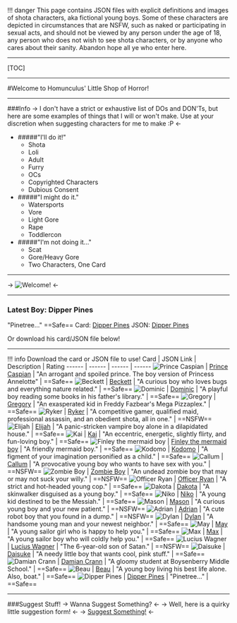 !!! danger This page contains JSON files with explicit definitions and images of shota characters, aka fictional young boys. Some of these characters are depicted in circumstances that are NSFW, such as naked or participating in sexual acts, and should not be viewed by any person under the age of 18, any person who does not wish to see shota characters, or by anyone who cares about their sanity. Abandon hope all ye who enter here.

***

[TOC]

***

#Welcome to Homunculus' Little Shop of Horror!

***

###Info
-> I don't have a strict or exhaustive list of DOs and DON'Ts, but here are some examples of things that I will or won't make. Use at your discretion when suggesting characters for me to make :P <-

- #####"I'll do it!"
    - Shota
    - Loli
    - Adult
    - Furry
    - OCs
    - Copyrighted Characters
    - Dubious Consent
- #####"I might do it."
    - Watersports
    - Vore
    - Light Gore
    - Rape
    - Toddlercon
- #####"I'm not doing it..."
    - Scat
    - Gore/Heavy Gore
    - Two Characters, One Card

***

-> ![Welcome!](https://cdn.discordapp.com/attachments/975298937563000852/1112569176314359869/Shota.png) <-

***

### Latest Boy: Dipper Pines
"Pinetree..." ==Safe==
Card: [Dipper Pines](https://cdn.discordapp.com/attachments/975298937563000852/1121708718292221962/Dipper_Pines.card.png)
JSON: [Dipper Pines](https://files.catbox.moe/7mlyw9.json)

Or download his card/JSON file below!

***

!!! info Download the card or JSON file to use!
Card | JSON Link | Description | Rating
------ | ------ | ------ | ------
![Prince Caspian](https://cdn.discordapp.com/attachments/975298937563000852/1109883594610069534/Prince_Caspian.card.png)   | [Prince Caspian](https://files.catbox.moe/ki03s9.json)   | "An arrogant and spoiled prince. The boy version of Princess Annelotte"   | ==Safe==
![Beckett](https://cdn.discordapp.com/attachments/975298937563000852/1109889181829836850/Beckett.card.png)   | [Beckett](https://files.catbox.moe/r1g8bb.json)   | "A curious boy who loves bugs and everything nature related."   | ==Safe==
![Dominic](https://cdn.discordapp.com/attachments/975298937563000852/1109892358746689547/Dominic.card.png)   | [Dominic](https://files.catbox.moe/xwj5vb.json)   | "A playful boy reading some books in his father's library."   | ==Safe==
![Gregory](https://cdn.discordapp.com/attachments/975298937563000852/1109893939563069510/Gregory.card.png)   | [Gregory](https://files.catbox.moe/pjlf0g.json)   | "An exasperated kid in Freddy Fazbear's Mega Pizzaplex."   | ==Safe==
![Ryker](https://cdn.discordapp.com/attachments/975298937563000852/1109894610056118312/Ryker.card.png)   | [Ryker](https://files.catbox.moe/n0lmbb.json)   | "A competitive gamer, qualified maid, professional assassin, and an obedient shota, all in one."   | ==NSFW==
![Elijah](https://cdn.discordapp.com/attachments/975298937563000852/1109895267618140233/Elijah.card.png)   | [Elijah](https://files.catbox.moe/3nncs5.json)   | "A panic-stricken vampire boy alone in a dilapidated house."   | ==Safe==
![Kai](https://cdn.discordapp.com/attachments/975298937563000852/1109896714757869638/Kai.card.png)   | [Kai](https://files.catbox.moe/ulv028.json)   | "An eccentric, energetic, slightly flirty, and fun-loving boy."   | ==Safe==
![Finley the mermaid boy](https://cdn.discordapp.com/attachments/975298937563000852/1109900302821380207/Finley_the_mermaid_boy.card.png)   | [Finley the mermaid boy](https://files.catbox.moe/5l2xin.json)   | "A friendly mermaid boy."   | ==Safe==
![Kodomo](https://cdn.discordapp.com/attachments/975298937563000852/1109900960656011396/Kodomo.card.png)   | [Kodomo](https://files.catbox.moe/29aa1r.json)   | "A figment of your imagination personified as a child."   | ==Safe==
![Callum](https://cdn.discordapp.com/attachments/975298937563000852/1109902182842642464/Callum.card.png)   | [Callum](https://files.catbox.moe/he9ib7.json)   | "A provocative young boy who wants to have sex with you."   | ==NSFW==
![Zombie Boy](https://cdn.discordapp.com/attachments/975298937563000852/1109904390338388090/Zombie_Boy.card.png)   | [Zombie Boy](https://files.catbox.moe/hwu538.json)   | "An undead zombie boy that may or may not suck your willy."   | ==NSFW==
![Officer Ryan](https://cdn.discordapp.com/attachments/975298937563000852/1109904389965099058/Officer_Ryan.card.png)   | [Officer Ryan](https://files.catbox.moe/vascfm.json)   | "A strict and hot-headed young cop."   | ==Safe==
![Dakota](https://cdn.discordapp.com/attachments/975298937563000852/1109904389029765260/Dakota.card.png)   | [Dakota](https://files.catbox.moe/2wd90f.json)   | "A skinwalker disguised as a young boy."   | ==Safe==
![Niko](https://cdn.discordapp.com/attachments/975298937563000852/1109904388438376448/Niko.card.png)   | [Niko](https://files.catbox.moe/58cu5n.json)   | "A young kid destined to be the Messiah."   | ==Safe==
![Mason](https://cdn.discordapp.com/attachments/975297312416989204/1110009056522948719/Mason.card.png)   | [Mason](https://files.catbox.moe/gb9j8f.json)   | "A curious young boy and your new patient."   | ==NSFW==
![Adrian](https://cdn.discordapp.com/attachments/975298937563000852/1110660826441982042/Adrian.card.png)   | [Adrian](https://files.catbox.moe/30gznn.json)   | "A cute robot boy that you found in a dump."   | ==NSFW==
![Dylan](https://cdn.discordapp.com/attachments/975298937563000852/1111087307584450560/Dylan.card.png)   | [Dylan](https://files.catbox.moe/mayhao.json)   | "A handsome young man and your newest neighbor."   | ==Safe==
![May](https://cdn.discordapp.com/attachments/975298937563000852/1112491229444325447/May.card.png)   | [May](https://files.catbox.moe/zdcdxj.json)   | "A young sailor girl who is happy to help you."   | ==Safe==
![Max](https://cdn.discordapp.com/attachments/975298937563000852/1112491230111211640/Max.card.png)   | [Max](https://files.catbox.moe/mz0ygc.json)   | "A young sailor boy who will coldly help you."   | ==Safe==
![Lucius Wagner](https://cdn.discordapp.com/attachments/975298937563000852/1115111522482524240/Lucius_Wagner.card.png)   | [Lucius Wagner](https://files.catbox.moe/xetjvt.json)   | "The 6-year-old son of Satan."   | ==NSFW==
![Daisuke](https://cdn.discordapp.com/attachments/975298937563000852/1116482492183089233/Daisuke.card.png)   | [Daisuke](https://files.catbox.moe/udrbp8.json)   | "A needy little boy that wants cool, pink stuff."   | ==Safe==
![Damian Crann](https://cdn.discordapp.com/attachments/975298937563000852/1119391887363690597/Damian_Crann.card.png)   | [Damian Crann](https://files.catbox.moe/8oabm1.json)   | "A gloomy student at Boysenberry Middle School."   | ==Safe==
![Beau](https://cdn.discordapp.com/attachments/975298937563000852/1121343804797096036/Beau.card.png)   | [Beau](https://files.catbox.moe/f9yu5a.json)   | "A young boy living his best life alone. Also, boat."   | ==Safe==
![Dipper Pines](https://cdn.discordapp.com/attachments/975298937563000852/1121708718292221962/Dipper_Pines.card.png)   | [Dipper Pines](https://files.catbox.moe/7mlyw9.json)   | "Pinetree..."   | ==Safe==

***
###Suggest Stuff!
-> Wanna Suggest Something? <-
-> Well, here is a quirky little suggestion form! <-
-> [Suggest Something!](https://form.jotform.com/231468614445055) <-